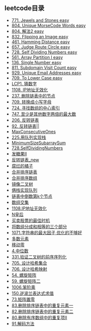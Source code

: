 <!--
 * @Author: 27
 * @LastEditors: 27
 * @Date: 2020-03-12 13:19:38
 * @LastEditTime: 2020-03-13 07:51:21
 * @FilePath: /Algorithms_Note/algorithms_leetcode/0leetcode目录.md
 * @description: type some description
 -->
## leetcode目录

- [771. Jewels and Stones  easy](./771.JewelsandStones.py)
- [804. Unique MorseCode Words  easy](./804.UniqueMorseCodeWords.py)
- [804. 解法2 easy](./804.solution2.py)
- [832. Flipping an Image easy](./832.FlippinganImage.py)
- [461. Hamming Distance easy](./461.HammingDistance.py)
- [657. Judge Route Circle easy](./657.JudgeRouteCircle.py)
- [728. Self Dividing Numbers easy](./728.SelfDividingNumbers.py)
- [561. Array Partition I easy](./561.ArrayPartitionIeasy.py)
- [136. Single Number easy](./136.SingleNumbereasy.py)
- [811. Subdomain Visit Count easy](./811.SubdomainVisitCount.py)
- [929. Unique Email Addresses easy](./929.UniqueEmailAddresses.py)
- [709. To Lower Case easy](./709.ToLowerCase.py)
- [LCP1. 猜数字](./LCP1.py)
- [1108. IP地址无效化](./1108.IP地址无效化.py)
- [237.  删除链表中的节点](./237.删除链表中的节点.py)
- [709.  转换成小写字母](./709.转换成小写字母.py)
- [724.  寻找数组的中心索引](./724.寻找数组的中心索引.py)
- [747. 至少是其他数字两倍的最大数](./747.至少是其他数字两倍的最大数.py)
- [206.  反转链表](./206.反转链表.py)
- [92.   反转链表||](./92.反转链表||.py)
- [MaxConsecutiveOnes](./MaxConsecutiveOnes.py)
- [225.用队列实现栈](./225.用队列实现栈.py)
- [MinimumSizeSubarraySum](./MinimumSizeSubarraySum.py)
- [728.SelfDividingNumbers](./728.SelfDividingNumbers.py)
- [发糖果II](./发糖果II.py)
- [反转链表_new](./反转链表_new.py)
- [腐烂的橘子](./腐烂的橘子.py)
- [合并排序链表](./合并排序链表.py)
- [合并排序数组](./合并排序数组.py)
- [镜像二叉树](./镜像二叉树.py)
- [俩栈实现队列](./俩栈实现队列.py)
- [链表中倒数第k个节点](./链表中倒数第k个节点.py)
- [数组交集](./数组交集.py)
- [1108.IP地址无效化](./1108.IP地址无效化.py)
- [N皇后](./N皇后.py)
- [买卖股票的最佳时机](./买卖股票的最佳时机.py)
- [将数组分成和相等的三个部分](./将数组分成和相等的三个部分.py)
- [1071.字符串的最大因子,优化的不够好](./字符串的最大因子.py)
- [多数元素](./多数元素.py)
- [移动零](./move_zero.py)
- [4.中位数](./中位数.py)
- [331.验证二叉树的前序序列化](./验证二叉树前序序列化.py)
- [705. 设计哈希集合](./设计哈希.py)
- [706. 设计哈希映射](./设计哈希映射.py)
- [54. 螺旋矩阵](./rotate_metrix.py)
- [59. 螺旋矩阵二](./rotate_metrix2.py)
- [1006.笨阶乘](./笨阶乘.py)
- [150.逆波兰表达式求值](./逆波兰表达式.py)
- [73.矩阵置零](./matrix_zero.py)
- [83.删除排序链表中的重复元素一](./delete_duplicate_linked.py)
- [82.删除排序链表中的重复元素二](./delete_duplicate_linked2.py)
- [80.删除有序数组中的重复项II](./80删除有序数组中的重复项II.py)
- [91.解码方法](./decode_func.py)
